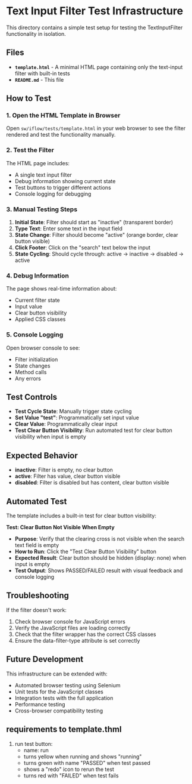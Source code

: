 # Text Input Filter Test Infrastructure

This directory contains a simple test setup for testing the TextInputFilter functionality in isolation.

## Files

- **`template.html`** - A minimal HTML page containing only the text-input filter with built-in tests
- **`README.md`** - This file

## How to Test

### 1. Open the HTML Template in Browser

Open `sw/iflow/tests/template.html` in your web browser to see the filter rendered and test the functionality manually.

### 2. Test the Filter

The HTML page includes:
- A single text input filter
- Debug information showing current state
- Test buttons to trigger different actions
- Console logging for debugging

### 3. Manual Testing Steps

1. **Initial State**: Filter should start as "inactive" (transparent border)
2. **Type Text**: Enter some text in the input field
3. **State Change**: Filter should become "active" (orange border, clear button visible)
4. **Click Footer**: Click on the "search" text below the input
5. **State Cycling**: Should cycle through: active → inactive → disabled → active

### 4. Debug Information

The page shows real-time information about:
- Current filter state
- Input value
- Clear button visibility
- Applied CSS classes

### 5. Console Logging

Open browser console to see:
- Filter initialization
- State changes
- Method calls
- Any errors

## Test Controls

- **Test Cycle State**: Manually trigger state cycling
- **Set Value "test"**: Programmatically set input value
- **Clear Value**: Programmatically clear input
- **Test Clear Button Visibility**: Run automated test for clear button visibility when input is empty

## Expected Behavior

- **inactive**: Filter is empty, no clear button
- **active**: Filter has value, clear button visible
- **disabled**: Filter is disabled but has content, clear button visible

## Automated Test

The template includes a built-in test for clear button visibility:

**Test: Clear Button Not Visible When Empty**
- **Purpose**: Verify that the clearing cross is not visible when the search text field is empty
- **How to Run**: Click the "Test Clear Button Visibility" button
- **Expected Result**: Clear button should be hidden (display: none) when input is empty
- **Test Output**: Shows PASSED/FAILED result with visual feedback and console logging

## Troubleshooting

If the filter doesn't work:
1. Check browser console for JavaScript errors
2. Verify the JavaScript files are loading correctly
3. Check that the filter wrapper has the correct CSS classes
4. Ensure the data-filter-type attribute is set correctly

## Future Development

This infrastructure can be extended with:
- Automated browser testing using Selenium
- Unit tests for the JavaScript classes
- Integration tests with the full application
- Performance testing
- Cross-browser compatibility testing


## requirements to template.thml

1. run test button:
    - name: run
    - turns yellow when running and shows "running"
    - turns green with name "PASSED" when test passed
    - shows a "redo" icon to rerun the test
    - turns red with "FAILED" when test fails
    

